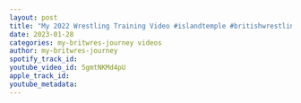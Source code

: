 ```yaml
---
layout: post
title: "My 2022 Wrestling Training Video #islandtemple #britishwrestling #WrestleIsland #wrestlingtraining"
date: 2023-01-28
categories: my-britwres-journey videos
author: my-britwres-journey
spotify_track_id: 
youtube_video_id: 5gmtNKMd4pU
apple_track_id: 
youtube_metadata: 
---
```

